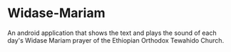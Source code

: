Widase-Mariam
=============

An android application that shows the text and plays the sound of each day's Widase Mariam prayer of the Ethiopian Orthodox Tewahido Church.
